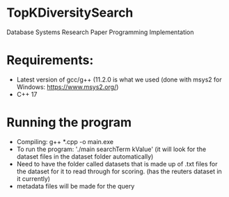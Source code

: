 # TopKDiversitySearch
Database Systems Research Paper Programming Implementation


# Requirements:
- Latest version of gcc/g++ (11.2.0 is what we used (done with msys2 for Windows: https://www.msys2.org/)
- C++ 17

# Running the program
- Compiling: g++ *.cpp -o main.exe
- To run the program: './main searchTerm kValue' (it will look for the dataset files in the dataset folder automatically)
- Need to have the folder called datasets that is made up of .txt files for the dataset for it to read through for scoring. (has the reuters dataset in it currently)
- metadata files will be made for the query
